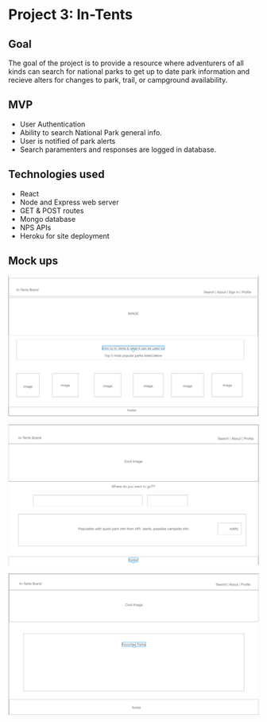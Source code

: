 # Project 3: In-Tents

## Goal
The goal of the project is to provide a resource where adventurers of all kinds can search for national parks to get up to date park information and recieve alters for changes to park, trail, or campground availability.

## MVP
* User Authentication 
* Ability to search National Park general info.
* User is notified of park alerts
* Search paramenters and responses are logged in database.

## Technologies used
* React
* Node and Express web server
* GET & POST routes
* Mongo database
* NPS APIs
* Heroku for site deployment


## Mock ups

![](in-tents/app/public/images/Mock1.png)

![](in-tents/app/public/images/Mock2.png)

![](in-tents/app/public/images/Mock3.png)

